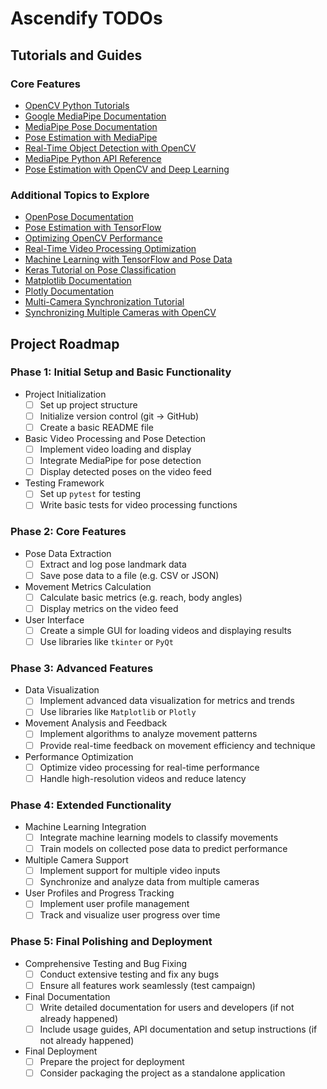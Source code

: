 # Ascendify TODOs

## Tutorials and Guides

### Core Features

- [OpenCV Python Tutorials](https://docs.opencv.org/master/d6/d00/tutorial_py_root.html)
- [Google MediaPipe Documentation](https://google.github.io/mediapipe/)
- [MediaPipe Pose Documentation](https://google.github.io/mediapipe/solutions/pose.html)
- [Pose Estimation with MediaPipe](https://towardsdatascience.com/real-time-pose-estimation-using-mediapipe-31f379f4b65e)
- [Real-Time Object Detection with OpenCV](https://realpython.com/face-detection-python-opencv/)
- [MediaPipe Python API Reference](https://google.github.io/mediapipe/getting_started/python.html)
- [Pose Estimation with OpenCV and Deep Learning](https://towardsdatascience.com/pose-estimation-with-opencv-and-deep-learning-7e01f9298748)

### Additional Topics to Explore

- [OpenPose Documentation](https://github.com/CMU-Perceptual-Computing-Lab/openpose)
- [Pose Estimation with TensorFlow](https://www.tensorflow.org/lite/models/pose_estimation/overview)
- [Optimizing OpenCV Performance](https://docs.opencv.org/4.x/d7/d00/tutorial_meanshift.html)
- [Real-Time Video Processing Optimization](https://medium.com/swlh/real-time-video-processing-with-opencv-and-python-c9d134b8c9e0)
- [Machine Learning with TensorFlow and Pose Data](https://www.tensorflow.org/guide)
- [Keras Tutorial on Pose Classification](https://keras.io/guides/transfer_learning/)
- [Matplotlib Documentation](https://matplotlib.org/stable/contents.html)
- [Plotly Documentation](https://plotly.com/python/)
- [Multi-Camera Synchronization Tutorial](https://medium.com/@ayushprajapati_/multi-camera-setup-in-computer-vision-8fd0f7e97e9e)
- [Synchronizing Multiple Cameras with OpenCV](https://docs.opencv.org/master/d7/dc8/tutorial_py_table_of_contents_video.html)

## Project Roadmap

### Phase 1: Initial Setup and Basic Functionality

- Project Initialization
  - [ ] Set up project structure
  - [ ] Initialize version control (git -> GitHub)
  - [ ] Create a basic README file
- Basic Video Processing and Pose Detection
  - [ ] Implement video loading and display
  - [ ] Integrate MediaPipe for pose detection
  - [ ] Display detected poses on the video feed
- Testing Framework
  - [ ] Set up `pytest` for testing
  - [ ] Write basic tests for video processing functions

### Phase 2: Core Features

- Pose Data Extraction
  - [ ] Extract and log pose landmark data
  - [ ] Save pose data to a file (e.g. CSV or JSON)
- Movement Metrics Calculation
  - [ ] Calculate basic metrics (e.g. reach, body angles)
  - [ ] Display metrics on the video feed
- User Interface
  - [ ] Create a simple GUI for loading videos and displaying results
  - [ ] Use libraries like `tkinter` or `PyQt`

### Phase 3: Advanced Features

- Data Visualization
  - [ ] Implement advanced data visualization for metrics and trends
  - [ ] Use libraries like `Matplotlib` or `Plotly`
- Movement Analysis and Feedback
  - [ ] Implement algorithms to analyze movement patterns
  - [ ] Provide real-time feedback on movement efficiency and technique
- Performance Optimization
  - [ ] Optimize video processing for real-time performance
  - [ ] Handle high-resolution videos and reduce latency

### Phase 4: Extended Functionality

- Machine Learning Integration
  - [ ] Integrate machine learning models to classify movements
  - [ ] Train models on collected pose data to predict performance
- Multiple Camera Support
  - [ ] Implement support for multiple video inputs
  - [ ] Synchronize and analyze data from multiple cameras
- User Profiles and Progress Tracking
  - [ ] Implement user profile management
  - [ ] Track and visualize user progress over time

### Phase 5: Final Polishing and Deployment

- Comprehensive Testing and Bug Fixing
  - [ ] Conduct extensive testing and fix any bugs
  - [ ] Ensure all features work seamlessly (test campaign)
- Final Documentation
  - [ ] Write detailed documentation for users and developers (if not already happened)
  - [ ] Include usage guides, API documentation and setup instructions (if not already happened)
- Final Deployment
  - [ ] Prepare the project for deployment
  - [ ] Consider packaging the project as a standalone application
